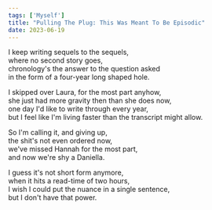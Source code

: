 ```yaml
---
tags: ['Myself']
title: "Pulling The Plug: This Was Meant To Be Episodic"
date: 2023-06-19
---
```


I keep writing sequels to the sequels,  
where no second story goes,  
chronology's the answer to the question asked  
in the form of a four-year long shaped hole.

I skipped over Laura, for the most part anyhow,  
she just had more gravity then than she does now,  
one day I'd like to write through every year,  
but I feel like I'm living faster than the transcript might allow.

So I'm calling it, and giving up,  
the shit's not even ordered now,  
we've missed Hannah for the most part,  
and now we're shy a Daniella.

I guess it's not short form anymore,  
when it hits a read-time of two hours,  
I wish I could put the nuance in a single sentence,  
but I don't have that power.
